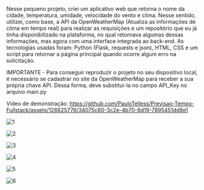 Nesse pequeno projeto, criei um aplicativo web que retorna o nome da cidade, temperatura, umidade, velocidade do vento e clima. Nesse sentido, utilizei, como base, a API da OpenWeatherMap (Atualiza as informações de clima em tempo real) para realizar as requisições e um repositório que eu já tinha disponibilizado na plataforma, no qual retornava algumas dessas informações, mas agora com uma interface integrada
ao back-end. As tecnologias usadas foram: Python (Flask, requests e json), HTML, CSS e um script para retornar a página principal quando ocorre algum erro na solicitação. 

IMPORTANTE - Para conseguir reproduzir o projeto no seu dispositivo local, é necessário se cadastrar no site da OpenWeatherMap para receber a sua própria chave API. Dessa forma, deve substituí-la no campo API_Key no arquivo main.py

Video de demonstração: https://github.com/PauloTelless/Previsao-Tempo-Fullstack/assets/126625776/34075c80-3c2e-4b70-8d19-7895451dd8e1

![1](https://github.com/PauloTelless/Previsao-Tempo-Fullstack/assets/126625776/c2bde33c-c3b7-48b8-aaf5-5ea42ebc8be9)

![2](https://github.com/PauloTelless/Previsao-Tempo-Fullstack/assets/126625776/46bd827e-a6ec-4bfc-a4ab-3802067c6550)

![3](https://github.com/PauloTelless/Previsao-Tempo-Fullstack/assets/126625776/7a65332c-bb51-457e-8bde-911d1b719b2f)

![4](https://github.com/PauloTelless/Previsao-Tempo-Fullstack/assets/126625776/e432ac0e-7a23-4c5b-801e-8c60595fd5c2)

![5](https://github.com/PauloTelless/Previsao-Tempo-Fullstack/assets/126625776/57504bf8-e896-4c24-84cd-60669b57cf24)

![6](https://github.com/PauloTelless/Previsao-Tempo-Fullstack/assets/126625776/d12a4091-d5df-4076-b59a-f18fc78d479e)
